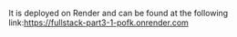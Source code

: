 It is deployed on Render and can be found at the following link:https://fullstack-part3-1-pofk.onrender.com